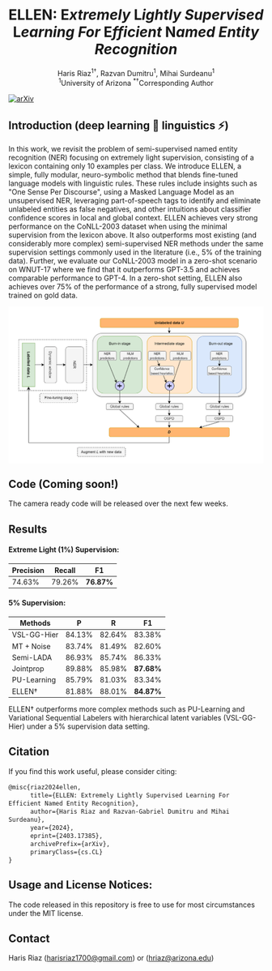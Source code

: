 <h1 align="center">ELLEN: E<em>xtremely</em> L<em>ightly</em> <em>Supervised</em> L<em>earning</em> <em>For</em> E<em>fficient</em> N<em>amed</em> <em>Entity</em> <em>Recognition</em>
</h1>
<div align="center">
  <span class="author-block">Haris Riaz<sup>1†</sup>, </span>
  <span class="author-block">Razvan Dumitru<sup>1</sup>, </span>
  <span class="author-block">Mihai Surdeanu<sup>1</sup></span>
</div>
<div align="center">
  <span class="author-block"><sup>1</sup>University of Arizona</span>
  <span class="author-block"><sup>*</sup><sup>†</sup>Corresponding Author</span>
</div>

[![arXiv](https://img.shields.io/badge/arXiv-2305.11846-brightgreen.svg?style=flat-square)](https://arxiv.org/abs/2403.17385)

## Introduction (deep learning 🤝 linguistics ⚡)
In this work, we revisit the problem of semi-supervised named entity recognition (NER) focusing on extremely light supervision, consisting of a lexicon containing only 10 examples per class. We introduce ELLEN, a simple, fully modular, neuro-symbolic method that blends fine-tuned language models with linguistic rules. These rules include insights such as "One Sense Per Discourse", using a Masked Language Model as an unsupervised NER, leveraging part-of-speech tags to identify and eliminate unlabeled entities as false negatives, and other intuitions about classifier confidence scores in local and global context. ELLEN achieves very strong performance on the CoNLL-2003 dataset when using the minimal supervision from the lexicon above. It also outperforms most existing (and considerably more complex) semi-supervised NER methods under the same supervision settings commonly used in the literature (i.e., 5% of the training data). Further, we evaluate our CoNLL-2003 model in a zero-shot scenario on WNUT-17 where we find that it outperforms GPT-3.5 and achieves comparable performance to GPT-4. In a zero-shot setting, ELLEN also achieves over 75% of the performance of a strong, fully supervised model trained on gold data.

<p align="center">
  <img align="middle" width="800" src="assets/ELLEN-architecture.png"/>
</p>

## Code (Coming soon!)
The camera ready code will be released over the next few weeks.

## Results

#### Extreme Light (1%) Supervision:

| Precision      | Recall        | F1            |
| -------------- | ------------- | ------------- |
| 74.63%   | 79.26%  | **76.87%**  |

#### 5% Supervision:
| Methods       | P          | R          | F1         |
|---------------|------------|------------|------------|
| VSL-GG-Hier   | 84.13%     | 82.64%     | 83.38%     |
| MT + Noise    | 83.74%     | 81.49%     | 82.60%     |
| Semi-LADA     | 86.93%     | 85.74%     | 86.33%     |
| Jointprop     | 89.88%     | 85.98%     | **87.68%**     |
| PU-Learning   | 85.79%     | 81.03%     | 83.34%     |
| ELLEN†        | 81.88%| 88.01%| **84.87%**|

ELLEN† outperforms more complex methods such as PU-Learning and Variational Sequential Labelers with hierarchical latent variables (VSL-GG-Hier) under a 5% supervision data setting.


## Citation
If you find this work useful, please consider citing:
```
@misc{riaz2024ellen,
      title={ELLEN: Extremely Lightly Supervised Learning For Efficient Named Entity Recognition}, 
      author={Haris Riaz and Razvan-Gabriel Dumitru and Mihai Surdeanu},
      year={2024},
      eprint={2403.17385},
      archivePrefix={arXiv},
      primaryClass={cs.CL}
}
```

## Usage and License Notices:
The code released in this repository is free to use for most circumstances under the MIT license.

## Contact
Haris Riaz (harisriaz1700@gmail.com) or (hriaz@arizona.edu)